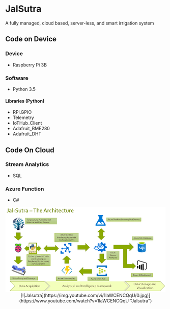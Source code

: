 # JalSutra
A fully managed, cloud based, server-less, and smart irrigation system

## Code on Device
### Device
* Raspberry Pi 3B
### Software
* Python 3.5
#### Libraries (Python)
* RPi.GPIO
* Telemetry
* IoTHub_Client
* Adafruit_BME280
* Adafruit_DHT

## Code On Cloud
### Stream Analytics
* SQL
### Azure Function 
* C#

<img src="https://github.com/sudeephazra/JalSutra/blob/master/Jal%20Sutra%20-%20Architecture%20Diagram.png" alt="Architecture Diagram">
<center>
[![Jalsutra](https://img.youtube.com/vi/1laWCENCQqU/0.jpg)](https://www.youtube.com/watch?v=1laWCENCQqU "Jalsutra")</center>
